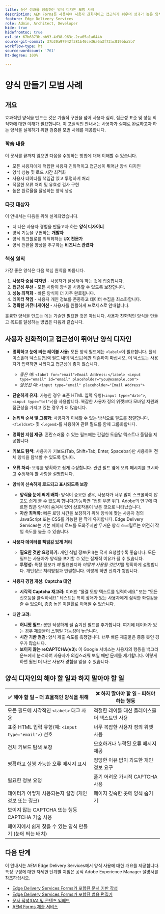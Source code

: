 ```yaml
---
title: 높은 성과를 창출하는 양식 디자인 모범 사례
description: AEM Forms를 사용하여 사용자 친화적이고 접근하기 쉬우며 성과가 높은 양식을 만들기 위한 필수적인 모범 사례를 알아봅니다. 데이터 품질, 사용자 경험, 제출 성공률을 개선합니다.
feature: Edge Delivery Services
role: Admin, Architect, Developer
hide: true
hidefromtoc: true
exl-id: 67b6873b-bb93-4d38-963c-2ca65a1a644b
source-git-commit: 37b20a97942f381b46ce36a6a3f72ac019bba5b7
workflow-type: ht
source-wordcount: '761'
ht-degree: 100%

---
```


# 양식 만들기 모범 사례

## 개요

효과적인 양식을 만드는 것은 기술적 구현을 넘어 사용자 심리, 접근성 표준 및 성능 최적화에 대한 이해가 필요합니다. 이 포괄적인 안내서는 사용자가 실제로 완료하고자 하는 양식을 설계하기 위한 검증된 모범 사례를 제공합니다.

### 학습 내용

이 문서를 끝까지 읽으면 다음을 수행하는 방법에 대해 이해할 수 있습니다.

* 모든 사용자에게 적합한 사용자 친화적이고 접근성이 뛰어난 양식 디자인
* 양식 성능 및 로드 시간 최적화
* 사용자 데이터를 책임감 있고 투명하게 처리
* 적절한 오류 처리 및 유효성 검사 구현
* 높은 완료율을 달성하는 양식 생성

### 타깃 대상자

이 안내서는 다음을 위해 설계되었습니다.

* 더 나은 사용자 경험을 만들고자 하는 **양식 디자이너**
* 양식 기능을 구현하는 **개발자**
* 양식 워크플로를 최적화하는 **UX 전문가**
* 양식 전환율 향상을 추구하는 **비즈니스 관련자**

### 핵심 원칙

가장 좋은 양식은 다음 핵심 원칙을 따릅니다.

1. **사용자 중심 디자인** - 사용자가 달성해야 하는 것에 집중합니다.
2. **접근성 우선** - 모든 사람이 양식을 사용할 수 있도록 보장합니다.
3. **성능 최적화** - 빠른 양식이 더 자주 완료됩니다.
4. **데이터 책임** - 사용자 개인 정보를 존중하고 데이터 수집을 최소화합니다.
5. **명확한 커뮤니케이션** - 사용자를 원활하게 프로세스로 안내합니다.

훌륭한 양식을 만드는 데는 기술만 필요한 것은 아닙니다. 사용자 친화적인 양식을 만들고 목표를 달성하는 방법은 다음과 같습니다.

## 사용자 친화적이고 접근성이 뛰어난 양식 디자인

* **명확하고 눈에 띄는 레이블 사용:** 모든 양식 필드에는 `<label>`이 필요합니다. 플레이스홀더 텍스트(입력 필드 내의 텍스트)에만 의존하지 마십시오. 이 텍스트는 사용자가 입력하면 사라지고 접근성에 좋지 않습니다.
   * *좋은 예:* `<label for="email">Email Address:</label> <input type="email" id="email" placeholder="you@example.com">`
   * *잘못된 예:* `<input type="email" placeholder="Email Address">`
* **단순하게 유지:** 가능한 경우 표준 HTML 입력 유형(`<input type="date">`, `<input type="tel">`)을 사용합니다. 복잡한 사용자 정의 위젯보다 모바일 지원과 접근성을 가지고 있는 경우가 더 많습니다.
* **논리적 순서 및 그룹화:** 사용자가 이해할 수 있는 방식으로 필드를 정렬합니다. `<fieldset>` 및 `<legend>`를 사용하여 관련 필드를 함께 그룹화합니다.
* **명확한 지침 제공:** 혼란스러울 수 있는 필드에는 간결한 도움말 텍스트나 툴팁을 제공합니다.
* **키보드 탐색:** 사용자가 키보드(Tab, Shift+Tab, Enter, Spacebar)만 사용하여 전체 양식을 탐색할 수 있도록 합니다.
* **오류 처리:** 오류를 명확하고 쉽게 수정합니다. 관련 필드 옆에 오류 메시지를 표시하고 수정해야 할 사항을 설명합니다.

* **양식이 신속하게 로드되고 표시되도록 보장**

   * **양식을 눈에 띄게 배치:** 양식이 중요한 경우, 사용자가 너무 많이 스크롤하지 않고도 쉽게 볼 수 있도록 합니다(가능하면 “접힌 부분 위”). Adobe의 연구에 따르면 많은 양식이 숨겨져 있어 상호작용이 낮은 것으로 나타났습니다.
   * **자산 최적화:** 빠른 로딩 시간을 보장하기 위해 양식에 맞는 사용자 정의 JavaScript 또는 CSS를 가능한 한 작게 유지합니다. Edge Delivery Services는 기본 페이지 로드를 도와주지만 무거운 양식 스크립트는 여전히 작업 속도를 늦출 수 있습니다.

* **사용자 데이터를 책임감 있게 처리**
   * **필요한 것만 요청하기:** 개인 식별 정보(PII)는 적게 요청할수록 좋습니다. 모든 필드는 사용자가 양식을 포기할 수 있는 잠재적 이유가 될 수 있습니다.
   * **투명성:** 특정 정보가 *왜* 필요한지와 *어떻게 사용될 것인지*&#x200B;를 명확하게 설명합니다. 개인정보 처리방침과 연결합니다. 이렇게 하면 신뢰가 쌓입니다.

* **사용자 경험 개선: Captcha 대안**

   * **시각적 Captcha 재고려:** 이러한 “물결 모양 텍스트를 입력하세요” 또는 “모든 신호등을 클릭하세요” 테스트는 특히 장애가 있는 사용자에게 심각한 좌절감을 줄 수 있으며, 종종 높은 이탈률로 이어질 수 있습니다.

* **대안 고려:**
   * **허니팟 필드:** 봇만 작성하게 될 숨겨진 필드를 추가합니다. 여기에 데이터가 있는 경우 제출물이 스팸일 가능성이 높습니다.
   * **시간 기반 점검:** 양식 제출 속도를 측정합니다. 너무 빠른 제출물은 종종 봇인 경우가 많습니다.
   * **보이지 않는 reCAPTCHA(v3):** 이 Google 서비스는 사용자의 행동을 백그라운드에서 분석하여 사용자가 의심스러워 보일 때만 문제를 제기합니다. 이렇게 하면 훨씬 더 나은 사용자 경험을 얻을 수 있습니다.

## 양식 디자인의 해야 할 일과 하지 말아야 할 일

| ✅ 해야 할 일 – 더 효율적인 양식을 위해 | ❌ 하지 말아야 할 일 – 피해야 하는 행동 |
|----------------------------------------------------------------------|------------------------------------------------------------------|
| 모든 필드에 시각적인 `<label>` 태그 사용 | 적절한 레이블 대신 플레이스홀더 텍스트만 사용 |
| 표준 HTML 입력 유형(예: `<input type="email">`) 선호 | 너무 복잡한 사용자 정의 위젯 사용 |
| 전체 키보드 탐색 보장 | 모호하거나 누락된 오류 메시지 제공 |
| 명확하고 실행 가능한 오류 메시지 표시 | 정당한 이유 없이 과도한 개인 정보 요구 |
| 필요한 정보 요청 | 풀기 어려운 가시적 CAPTCHA 사용 |
| 데이터가 어떻게 사용되는지 설명 (개인 정보 또는 링크) | 페이지 깊숙한 곳에 양식 숨기기 |
| 보이지 않는 CAPTCHA 또는 행동 CAPTCHA 기술 사용 |                                                                  |
| 페이지에서 쉽게 찾을 수 있는 양식 만들기 (눈에 띄는 배치) |                                                                  |


## 다음 단계

이 안내서는 AEM Edge Delivery Services에서 양식 사용에 대한 개요를 제공합니다. 특정 구성에 대한 자세한 단계별 지침은 공식 Adobe Experience Manager 설명서를 참조하십시오.

* [Edge Delivery Services Forms가 포함된 문서 기반 작성](/help/edge/docs/forms/tutorial.md)
* [Edge Delivery Services Forms가 포함된 범용 편집기](/help/edge/docs/forms/universal-editor/overview-universal-editor-for-edge-delivery-services-for-forms.md)
* [문서 작성(DA) 및 콘텐츠 임베드](https://www.aem.live/developer/da-tutorial)
* [AEM Forms 제출 서비스](/help/edge/docs/forms/configure-submission-action-for-eds-forms.md)
